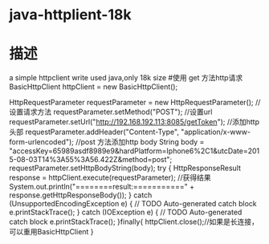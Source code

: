 # java-httplient-18k
# 描述
  a simple httpclient write used java,only 18k size
#使用
  get 方法http请求   
BasicHttpClient httpClient = new BasicHttpClient();

HttpRequestParameter requestParameter = new HttpRequestParameter();
//设置请求方法
requestParameter.setMethod("POST");
//设置url
requestParameter.setUrl("http://192.168.192.113:8085/getToken");
//添加http 头部
requestParameter.addHeader("Content-Type", "application/x-www-form-urlencoded");
//post 方法添加http body
String body = "accessKey=65989asdf8989e9&hardPlatform=Iphone6%2C1&utcDate=2015-08-03T14%3A55%3A56.422Z&method=post";
requestParameter.setHttpBodyString(body);
try {
	HttpResponseResult  response = httpClient.execute(requestParameter);
	//获得结果
	System.out.println("========result:===========" + response.getHttpResponseBody());
} catch (UnsupportedEncodingException e) {
	// TODO Auto-generated catch block
	e.printStackTrace();
} catch (IOException e) {
	// TODO Auto-generated catch block
	e.printStackTrace();
}finally{
	httpClient.close();//如果是长连接，可以重用BasicHttpClient
}
